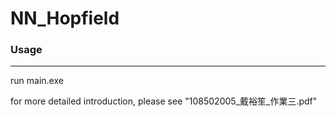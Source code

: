 # NN_Hopfield

### Usage
-----
run main.exe

for more detailed introduction, please see "108502005_戴裕笙_作業三.pdf"
